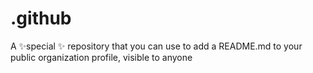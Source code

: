 # .github
A ✨special ✨ repository that you can use to add a README.md to your public organization profile, visible to anyone
